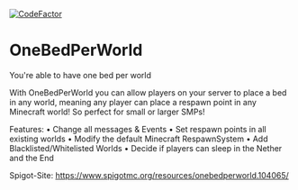 [![CodeFactor](https://www.codefactor.io/repository/github/timecodings/onebedperworld/badge)](https://www.codefactor.io/repository/github/timecodings/onebedperworld)
# OneBedPerWorld
You're able to have one bed per world

With OneBedPerWorld you can allow players on your server to place a bed in any world, meaning any player can place a respawn point in any Minecraft world! So perfect for small or larger SMPs!

Features:
• Change all messages & Events
• Set respawn points in all existing worlds
• Modify the default Minecraft RespawnSystem
• Add Blacklisted/Whitelisted Worlds
• Decide if players can sleep in the Nether and the End

Spigot-Site: https://www.spigotmc.org/resources/onebedperworld.104065/
